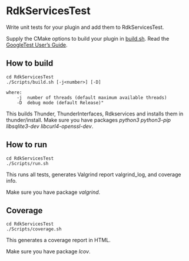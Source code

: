# RdkServicesTest #

Write unit tests for your plugin and add them to RdkServicesTest.

Supply the CMake options to build your plugin in [build.sh](./Scripts/build.sh).
Read the [GoogleTest User’s Guide](https://google.github.io/googletest/).

## How to build ##

```shell script
cd RdkServicesTest
./Scripts/build.sh [-j<number>] [-D]

where:
    -j  number of threads (default maximum available threads)
    -D  debug mode (default Release)"
```

This builds Thunder, ThunderInterfaces, Rdkservices and installs them in thunder/install.
Make sure you have packages _python3 python3-pip libsqlite3-dev libcurl4-openssl-dev_.

## How to run ##

```shell script
cd RdkServicesTest
./Scripts/run.sh
```

This runs all tests, generates Valgrind report valgrind_log, and coverage info.

Make sure you have package _valgrind_.

## Coverage ##

```shell script
cd RdkServicesTest
./Scripts/coverage.sh
```

This generates a coverage report in HTML.

Make sure you have package _lcov_.
